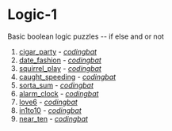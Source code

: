 # Logic-1

Basic boolean logic puzzles -- if else and or not

1. [cigar_party](https://github.com/liampuk/code-practice/blob/master/codingbat/python/logic-1/cigar_party.md) - _[codingbat](https://codingbat.com/prob/p195669)_
2. [date_fashion](https://github.com/liampuk/code-practice/blob/master/codingbat/python/logic-1/date_fashion.md) - _[codingbat](https://codingbat.com/prob/p129125)_
3. [squirrel_play](https://github.com/liampuk/code-practice/blob/master/codingbat/python/logic-1/squirrel_play.md) - _[codingbat](https://codingbat.com/prob/p135815)_
4. [caught_speeding](https://github.com/liampuk/code-practice/blob/master/codingbat/python/logic-1/caught_speeding.md) - _[codingbat](https://codingbat.com/prob/p137202)_
5. [sorta_sum](https://github.com/liampuk/code-practice/blob/master/codingbat/python/logic-1/sorta_sum.md) - _[codingbat](https://codingbat.com/prob/p116620)_
6. [alarm_clock](https://github.com/liampuk/code-practice/blob/master/codingbat/python/logic-1/alarm_clock.md) - _[codingbat](https://codingbat.com/prob/p119867)_
7. [love6](https://github.com/liampuk/code-practice/blob/master/codingbat/python/logic-1/love6.md) - _[codingbat](https://codingbat.com/prob/p100958)_
8. [in1to10](https://github.com/liampuk/code-practice/blob/master/codingbat/python/logic-1/in1to10.md) - _[codingbat](https://codingbat.com/prob/p158497)_
9. [near_ten](https://github.com/liampuk/code-practice/blob/master/codingbat/python/logic-1/near_ten.md) - _[codingbat](https://codingbat.com/prob/p165321)_